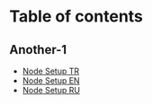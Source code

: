 # Table of contents

## Another-1

* [Node Setup TR](Anone/Readme.md)
* [Node Setup EN](Anone/ReadmeEN.md)
* [Node Setup RU](Anone/ReadmeRU.md)


